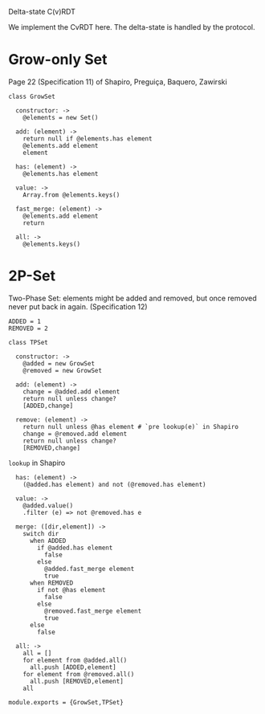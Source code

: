 Delta-state C(v)RDT

We implement the CvRDT here. The delta-state is handled by the protocol.

Grow-only Set
=============

Page 22 (Specification 11) of Shapiro, Preguiça, Baquero, Zawirski

    class GrowSet

      constructor: ->
        @elements = new Set()

      add: (element) ->
        return null if @elements.has element
        @elements.add element
        element

      has: (element) ->
        @elements.has element

      value: ->
        Array.from @elements.keys()

      fast_merge: (element) ->
        @elements.add element
        return

      all: ->
        @elements.keys()

2P-Set
======

Two-Phase Set: elements might be added and removed, but once removed never put back in again.
(Specification 12)

    ADDED = 1
    REMOVED = 2

    class TPSet

      constructor: ->
        @added = new GrowSet
        @removed = new GrowSet

      add: (element) ->
        change = @added.add element
        return null unless change?
        [ADDED,change]

      remove: (element) ->
        return null unless @has element # `pre lookup(e)` in Shapiro
        change = @removed.add element
        return null unless change?
        [REMOVED,change]

`lookup` in Shapiro

      has: (element) ->
        (@added.has element) and not (@removed.has element)

      value: ->
        @added.value()
        .filter (e) => not @removed.has e

      merge: ([dir,element]) ->
        switch dir
          when ADDED
            if @added.has element
              false
            else
              @added.fast_merge element
              true
          when REMOVED
            if not @has element
              false
            else
              @removed.fast_merge element
              true
          else
            false

      all: ->
        all = []
        for element from @added.all()
          all.push [ADDED,element]
        for element from @removed.all()
          all.push [REMOVED,element]
        all

    module.exports = {GrowSet,TPSet}
